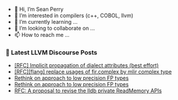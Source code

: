 - 👋 Hi, I’m Sean Perry
- 👀 I’m interested in compilers (c++, COBOL, llvm)
- 🌱 I’m currently learning ...
- 💞️ I’m looking to collaborate on ...
- 📫 How to reach me ...

<!---
s66perry/s66perry is a ✨ special ✨ repository because its `README.md` (this file) appears on your GitHub profile.
You can click the Preview link to take a look at your changes.
--->
### 📕 Latest LLVM Discourse Posts

<!-- DISCOURSE-LLVM:START -->
- [[RFC] Implicit propagation of dialect attributes &lpar;best effort&rpar;](https://discourse.llvm.org/t/rfc-implicit-propagation-of-dialect-attributes-best-effort/2657#post_18)
- [[RFC][flang] replace usages of fir.complex by mlir complex type](https://discourse.llvm.org/t/rfc-flang-replace-usages-of-fir-complex-by-mlir-complex-type/82292#post_4)
- [Rethink on approach to low precision FP types](https://discourse.llvm.org/t/rethink-on-approach-to-low-precision-fp-types/82361#post_2)
- [Rethink on approach to low precision FP types](https://discourse.llvm.org/t/rethink-on-approach-to-low-precision-fp-types/82361#post_1)
- [RFC: A proposal to revise the lldb private ReadMemory APIs](https://discourse.llvm.org/t/rfc-a-proposal-to-revise-the-lldb-private-readmemory-apis/82360#post_1)
<!-- DISCOURSE-LLVM:END -->
